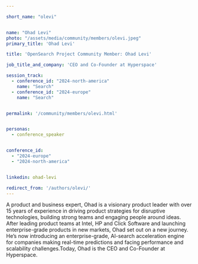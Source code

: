 ```yaml
---

short_name: "olevi"


name: "Ohad Levi"
photo: "/assets/media/community/members/olevi.jpeg"
primary_title: 'Ohad Levi'

title: 'OpenSearch Project Community Member: Ohad Levi'

job_title_and_company: 'CEO and Co-Founder at Hyperspace'

session_track: 
  - conference_id: "2024-north-america"
    name: "Search"
  - conference_id: "2024-europe"
    name: "Search"


permalink: '/community/members/olevi.html'


personas:
  - conference_speaker


conference_id:
  - "2024-europe"
  - "2024-north-america"


linkedin: ohad-levi

redirect_from: '/authors/olevi/'
---
```

A product and business expert, Ohad is a visionary product leader with over 15 years of experience in driving product strategies for disruptive technologies, building strong teams and engaging people around ideas. After leading product teams at Intel, HP and Click Software and launching enterprise-grade products in new markets, Ohad set out on a new journey. He’s now introducing an enterprise-grade, AI-search acceleration engine for companies making real-time predictions and facing performance and scalability challenges.Today, Ohad is the CEO and Co-Founder at Hyperspace.
